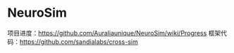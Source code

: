# NeuroSim
项目进度：https://github.com/Auraliaunique/NeuroSim/wiki/Progress
框架代码：https://github.com/sandialabs/cross-sim
